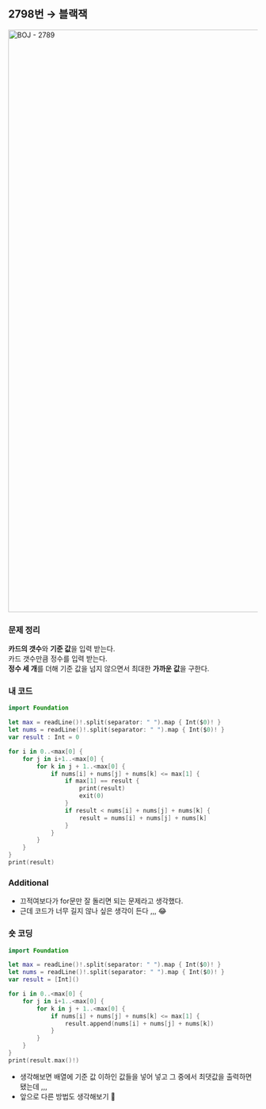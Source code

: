 ## 2798번 → 블랙잭
<img width="1173" alt="BOJ - 2789" src="https://user-images.githubusercontent.com/64394744/132792084-87555fce-a557-4c26-9254-cda4eafbacfd.png">


### 문제 정리
**카드의 갯수**와 **기준 값**을 입력 받는다. </br>
카드 갯수만큼 정수를 입력 받는다. </br>
**정수 세 개**를 더해 기준 값을 넘지 않으면서 최대한 **가까운 값**을 구한다. </br>


### 내 코드
```swift
import Foundation

let max = readLine()!.split(separator: " ").map { Int($0)! }
let nums = readLine()!.split(separator: " ").map { Int($0)! }
var result : Int = 0

for i in 0..<max[0] {
    for j in i+1..<max[0] {
        for k in j + 1..<max[0] {
            if nums[i] + nums[j] + nums[k] <= max[1] {
                if max[1] == result {
                    print(result)
                    exit(0)
                }
                if result < nums[i] + nums[j] + nums[k] {
                    result = nums[i] + nums[j] + nums[k]
                }
            }
        }
    }
}
print(result)
```

### Additional

- 끄적여보다가 for문만 잘 돌리면 되는 문제라고 생각했다.
- 근데 코드가 너무 길지 않나 싶은 생각이 든다 ,,, 😂

### 숏 코딩

``` swift
import Foundation

let max = readLine()!.split(separator: " ").map { Int($0)! }
let nums = readLine()!.split(separator: " ").map { Int($0)! }
var result = [Int]()

for i in 0..<max[0] {
    for j in i+1..<max[0] {
        for k in j + 1..<max[0] {
            if nums[i] + nums[j] + nums[k] <= max[1] {
                result.append(nums[i] + nums[j] + nums[k])
            }
        }
    }
}
print(result.max()!)
```
- 생각해보면 배열에 기준 값 이하인 값들을 넣어 넣고 그 중에서 최댓값을 출력하면 됐는데 ,,,
- 앞으로 다른 방법도 생각해보기 🤔
